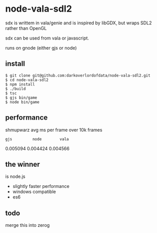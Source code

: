 # node-vala-sdl2

sdx is writtem in vala/genie and is inspired by libGDX, but wraps SDL2 rather than OpenGL

sdx can be used from vala or javascript.

runs on gnode (either gjs or node)


## install

```
$ git clone git@github.com:darkoverlordofdata/node-vala-sdl2.git
$ cd node-vala-sdl2
$ npm install
$ ./build
$ tsc
$ gjs bin/game
$ node bin/game
```

## performance

shmupwarz avg ms per frame over 10k frames

    gjs	        node	    vala
0.005094	0.004424	0.004566

## the winner

is node.js
* slightly faster performance
* windows compatible
* es6




## todo

merge this into zerog

